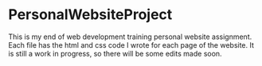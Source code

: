 # PersonalWebsiteProject

This is my end of web development training personal website assignment.
Each file has the html and css code I wrote for each page of the website.
It is still a work in progress, so there will be some edits made soon.
